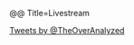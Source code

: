 @@ Title=Livestream  

<a class="twitter-timeline" href="https://twitter.com/TheOverAnalyzed" data-widget-id="598696366542458882">Tweets by @TheOverAnalyzed</a>

<script>!function(d,s,id){var js,fjs=d.getElementsByTagName(s)[0],p=/^http:/.test(d.location)?'http':'https';if(!d.getElementById(id)){js=d.createElement(s);js.id=id;js.src=p+"://platform.twitter.com/widgets.js";fjs.parentNode.insertBefore(js,fjs);}}(document,"script","twitter-wjs");</script>